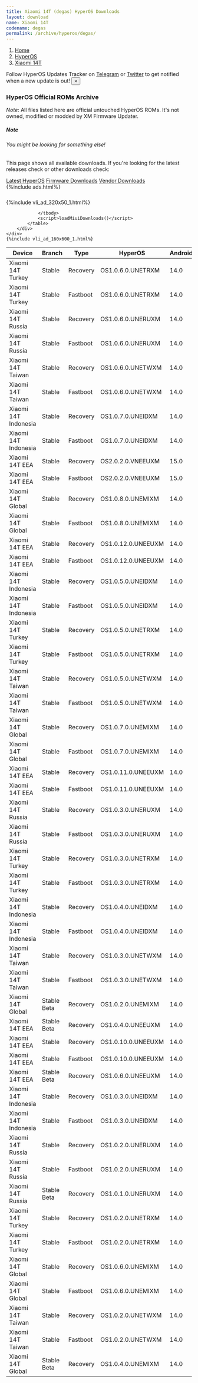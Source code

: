 ```yaml
---
title: Xiaomi 14T (degas) HyperOS Downloads
layout: download
name: Xiaomi 14T
codename: degas
permalink: /archive/hyperos/degas/
---
```

<nav aria-label="breadcrumb">
    <ol class="breadcrumb">
        <li class="breadcrumb-item"><a href="/">Home</a></li>
        <li class="breadcrumb-item"><a href="/hyperos/">HyperOS</a></li>
        <li class="breadcrumb-item active" aria-current="page"><a href="/hyperos/degas/">Xiaomi 14T</a></li>
    </ol>
</nav>
<div class="alert alert-primary alert-dismissible fade show" role="alert">
    Follow HyperOS Updates Tracker on <a href="https://t.me/MIUIUpdatesTracker" class="alert-link">Telegram</a>
     or <a href="https://twitter.com/MiFwUpdater" class="alert-link">Twitter</a> to get notified when a new update is out!
    <button type="button" class="close" data-dismiss="alert" aria-label="Close">
        <span aria-hidden="true">&times;</span>
    </button>
</div>

### HyperOS Official ROMs Archive
*Note*: All files listed here are official untouched HyperOS ROMs. It's not owned, modified or modded by XM Firmware Updater.
<div class="card">
  <div class="card-body">
    <h5 class="card-title">Note</h5>
    <h6 class="card-subtitle mb-2 text-muted">You might be looking for something else!</h6>
    <p class="card-text">This page shows all available downloads.
     If you're looking for the latest releases check or other downloads check:</p>
    <a href="/hyperos/degas/" class="card-link">Latest HyperOS</a>
    <a href="/firmware/degas/" class="card-link">Firmware Downloads</a>
    <a href="/vendor/degas/" class="card-link">Vendor Downloads</a>
  </div>
</div>
{%include ads.html%}
<div class="row justify-content-center">
    <div class="col-10">
        <div class="table-responsive-md" style="margin-top: 25px;">
            {%include vli_ad_320x50_1.html%}
            <table id="miui" class="display dt-responsive nowrap compact table table-striped table-hover table-sm">
                <thead class="thead-dark">
                    <tr>
                        <th data-ref="device">Device</th>
                        <th data-ref="branch">Branch</th>
                        <th data-ref="type">Type</th>
                        <th data-ref="miui">HyperOS</th>
                        <th data-ref="android">Android</th>
                        <th data-ref="size">Size</th>
                        <th data-ref="size">Date</th>
                        <th data-ref="link">Link</th>
                    </tr>
                </thead>
                <tbody>
                <tr><td>Xiaomi 14T Turkey</td><td>Stable</td><td>Recovery</td><td>OS1.0.6.0.UNETRXM</td><td>14.0</td><td>5.8 GB</td><td>2024-12-12</td><td><a href="/hyperos/degas/stable/OS1.0.6.0.UNETRXM/">Download</a></td></tr>
<tr><td>Xiaomi 14T Turkey</td><td>Stable</td><td>Fastboot</td><td>OS1.0.6.0.UNETRXM</td><td>14.0</td><td>7.0 GB</td><td>2024-11-25</td><td><a href="/hyperos/degas/stable/OS1.0.6.0.UNETRXM/">Download</a></td></tr>
<tr><td>Xiaomi 14T Russia</td><td>Stable</td><td>Recovery</td><td>OS1.0.6.0.UNERUXM</td><td>14.0</td><td>5.7 GB</td><td>2024-12-11</td><td><a href="/hyperos/degas/stable/OS1.0.6.0.UNERUXM/">Download</a></td></tr>
<tr><td>Xiaomi 14T Russia</td><td>Stable</td><td>Fastboot</td><td>OS1.0.6.0.UNERUXM</td><td>14.0</td><td>7.5 GB</td><td>2024-11-25</td><td><a href="/hyperos/degas/stable/OS1.0.6.0.UNERUXM/">Download</a></td></tr>
<tr><td>Xiaomi 14T Taiwan</td><td>Stable</td><td>Recovery</td><td>OS1.0.6.0.UNETWXM</td><td>14.0</td><td>5.7 GB</td><td>2024-12-11</td><td><a href="/hyperos/degas/stable/OS1.0.6.0.UNETWXM/">Download</a></td></tr>
<tr><td>Xiaomi 14T Taiwan</td><td>Stable</td><td>Fastboot</td><td>OS1.0.6.0.UNETWXM</td><td>14.0</td><td>6.8 GB</td><td>2024-11-25</td><td><a href="/hyperos/degas/stable/OS1.0.6.0.UNETWXM/">Download</a></td></tr>
<tr><td>Xiaomi 14T Indonesia</td><td>Stable</td><td>Recovery</td><td>OS1.0.7.0.UNEIDXM</td><td>14.0</td><td>5.8 GB</td><td>2024-12-05</td><td><a href="/hyperos/degas/stable/OS1.0.7.0.UNEIDXM/">Download</a></td></tr>
<tr><td>Xiaomi 14T Indonesia</td><td>Stable</td><td>Fastboot</td><td>OS1.0.7.0.UNEIDXM</td><td>14.0</td><td>7.2 GB</td><td>2024-11-25</td><td><a href="/hyperos/degas/stable/OS1.0.7.0.UNEIDXM/">Download</a></td></tr>
<tr><td>Xiaomi 14T EEA</td><td>Stable</td><td>Recovery</td><td>OS2.0.2.0.VNEEUXM</td><td>15.0</td><td>6.2 GB</td><td>2024-11-30</td><td><a href="/hyperos/degas/stable/OS2.0.2.0.VNEEUXM/">Download</a></td></tr>
<tr><td>Xiaomi 14T EEA</td><td>Stable</td><td>Fastboot</td><td>OS2.0.2.0.VNEEUXM</td><td>15.0</td><td>7.8 GB</td><td>2024-11-27</td><td><a href="/hyperos/degas/stable/OS2.0.2.0.VNEEUXM/">Download</a></td></tr>
<tr><td>Xiaomi 14T Global</td><td>Stable</td><td>Recovery</td><td>OS1.0.8.0.UNEMIXM</td><td>14.0</td><td>5.8 GB</td><td>2024-11-27</td><td><a href="/hyperos/degas/stable/OS1.0.8.0.UNEMIXM/">Download</a></td></tr>
<tr><td>Xiaomi 14T Global</td><td>Stable</td><td>Fastboot</td><td>OS1.0.8.0.UNEMIXM</td><td>14.0</td><td>7.9 GB</td><td>2024-11-15</td><td><a href="/hyperos/degas/stable/OS1.0.8.0.UNEMIXM/">Download</a></td></tr>
<tr><td>Xiaomi 14T EEA</td><td>Stable</td><td>Recovery</td><td>OS1.0.12.0.UNEEUXM</td><td>14.0</td><td>5.9 GB</td><td>2024-11-25</td><td><a href="/hyperos/degas/stable/OS1.0.12.0.UNEEUXM/">Download</a></td></tr>
<tr><td>Xiaomi 14T EEA</td><td>Stable</td><td>Fastboot</td><td>OS1.0.12.0.UNEEUXM</td><td>14.0</td><td>7.5 GB</td><td>2024-11-15</td><td><a href="/hyperos/degas/stable/OS1.0.12.0.UNEEUXM/">Download</a></td></tr>
<tr><td>Xiaomi 14T Indonesia</td><td>Stable</td><td>Recovery</td><td>OS1.0.5.0.UNEIDXM</td><td>14.0</td><td>5.8 GB</td><td>2024-11-06</td><td><a href="/hyperos/degas/stable/OS1.0.5.0.UNEIDXM/">Download</a></td></tr>
<tr><td>Xiaomi 14T Indonesia</td><td>Stable</td><td>Fastboot</td><td>OS1.0.5.0.UNEIDXM</td><td>14.0</td><td>7.3 GB</td><td>2024-10-25</td><td><a href="/hyperos/degas/stable/OS1.0.5.0.UNEIDXM/">Download</a></td></tr>
<tr><td>Xiaomi 14T Turkey</td><td>Stable</td><td>Recovery</td><td>OS1.0.5.0.UNETRXM</td><td>14.0</td><td>5.8 GB</td><td>2024-11-06</td><td><a href="/hyperos/degas/stable/OS1.0.5.0.UNETRXM/">Download</a></td></tr>
<tr><td>Xiaomi 14T Turkey</td><td>Stable</td><td>Fastboot</td><td>OS1.0.5.0.UNETRXM</td><td>14.0</td><td>7.2 GB</td><td>2024-10-31</td><td><a href="/hyperos/degas/stable/OS1.0.5.0.UNETRXM/">Download</a></td></tr>
<tr><td>Xiaomi 14T Taiwan</td><td>Stable</td><td>Recovery</td><td>OS1.0.5.0.UNETWXM</td><td>14.0</td><td>5.7 GB</td><td>2024-11-06</td><td><a href="/hyperos/degas/stable/OS1.0.5.0.UNETWXM/">Download</a></td></tr>
<tr><td>Xiaomi 14T Taiwan</td><td>Stable</td><td>Fastboot</td><td>OS1.0.5.0.UNETWXM</td><td>14.0</td><td>6.9 GB</td><td>2024-10-31</td><td><a href="/hyperos/degas/stable/OS1.0.5.0.UNETWXM/">Download</a></td></tr>
<tr><td>Xiaomi 14T Global</td><td>Stable</td><td>Recovery</td><td>OS1.0.7.0.UNEMIXM</td><td>14.0</td><td>5.8 GB</td><td>2024-10-31</td><td><a href="/hyperos/degas/stable/OS1.0.7.0.UNEMIXM/">Download</a></td></tr>
<tr><td>Xiaomi 14T Global</td><td>Stable</td><td>Fastboot</td><td>OS1.0.7.0.UNEMIXM</td><td>14.0</td><td>8.2 GB</td><td>2024-10-18</td><td><a href="/hyperos/degas/stable/OS1.0.7.0.UNEMIXM/">Download</a></td></tr>
<tr><td>Xiaomi 14T EEA</td><td>Stable</td><td>Recovery</td><td>OS1.0.11.0.UNEEUXM</td><td>14.0</td><td>5.9 GB</td><td>2024-10-26</td><td><a href="/hyperos/degas/stable/OS1.0.11.0.UNEEUXM/">Download</a></td></tr>
<tr><td>Xiaomi 14T EEA</td><td>Stable</td><td>Fastboot</td><td>OS1.0.11.0.UNEEUXM</td><td>14.0</td><td>7.7 GB</td><td>2024-10-18</td><td><a href="/hyperos/degas/stable/OS1.0.11.0.UNEEUXM/">Download</a></td></tr>
<tr><td>Xiaomi 14T Russia</td><td>Stable</td><td>Recovery</td><td>OS1.0.3.0.UNERUXM</td><td>14.0</td><td>5.7 GB</td><td>2024-10-08</td><td><a href="/hyperos/degas/stable/OS1.0.3.0.UNERUXM/">Download</a></td></tr>
<tr><td>Xiaomi 14T Russia</td><td>Stable</td><td>Fastboot</td><td>OS1.0.3.0.UNERUXM</td><td>14.0</td><td>7.7 GB</td><td>2024-09-20</td><td><a href="/hyperos/degas/stable/OS1.0.3.0.UNERUXM/">Download</a></td></tr>
<tr><td>Xiaomi 14T Turkey</td><td>Stable</td><td>Recovery</td><td>OS1.0.3.0.UNETRXM</td><td>14.0</td><td>5.8 GB</td><td>2024-10-08</td><td><a href="/hyperos/degas/stable/OS1.0.3.0.UNETRXM/">Download</a></td></tr>
<tr><td>Xiaomi 14T Turkey</td><td>Stable</td><td>Fastboot</td><td>OS1.0.3.0.UNETRXM</td><td>14.0</td><td>7.1 GB</td><td>2024-09-20</td><td><a href="/hyperos/degas/stable/OS1.0.3.0.UNETRXM/">Download</a></td></tr>
<tr><td>Xiaomi 14T Indonesia</td><td>Stable</td><td>Recovery</td><td>OS1.0.4.0.UNEIDXM</td><td>14.0</td><td>5.8 GB</td><td>2024-09-30</td><td><a href="/hyperos/degas/stable/OS1.0.4.0.UNEIDXM/">Download</a></td></tr>
<tr><td>Xiaomi 14T Indonesia</td><td>Stable</td><td>Fastboot</td><td>OS1.0.4.0.UNEIDXM</td><td>14.0</td><td>7.3 GB</td><td>2024-09-20</td><td><a href="/hyperos/degas/stable/OS1.0.4.0.UNEIDXM/">Download</a></td></tr>
<tr><td>Xiaomi 14T Taiwan</td><td>Stable</td><td>Recovery</td><td>OS1.0.3.0.UNETWXM</td><td>14.0</td><td>5.7 GB</td><td>2024-09-30</td><td><a href="/hyperos/degas/stable/OS1.0.3.0.UNETWXM/">Download</a></td></tr>
<tr><td>Xiaomi 14T Taiwan</td><td>Stable</td><td>Fastboot</td><td>OS1.0.3.0.UNETWXM</td><td>14.0</td><td>6.9 GB</td><td>2024-09-20</td><td><a href="/hyperos/degas/stable/OS1.0.3.0.UNETWXM/">Download</a></td></tr>
<tr><td>Xiaomi 14T Global</td><td>Stable Beta</td><td>Recovery</td><td>OS1.0.2.0.UNEMIXM</td><td>14.0</td><td>5.7 GB</td><td>2024-09-26</td><td><a href="/hyperos/degas/stable beta/OS1.0.2.0.UNEMIXM/">Download</a></td></tr>
<tr><td>Xiaomi 14T EEA</td><td>Stable Beta</td><td>Recovery</td><td>OS1.0.4.0.UNEEUXM</td><td>14.0</td><td>5.8 GB</td><td>2024-09-26</td><td><a href="/hyperos/degas/stable beta/OS1.0.4.0.UNEEUXM/">Download</a></td></tr>
<tr><td>Xiaomi 14T EEA</td><td>Stable</td><td>Recovery</td><td>OS1.0.10.0.UNEEUXM</td><td>14.0</td><td>5.9 GB</td><td>2024-09-26</td><td><a href="/hyperos/degas/stable/OS1.0.10.0.UNEEUXM/">Download</a></td></tr>
<tr><td>Xiaomi 14T EEA</td><td>Stable</td><td>Fastboot</td><td>OS1.0.10.0.UNEEUXM</td><td>14.0</td><td>7.6 GB</td><td>2024-09-10</td><td><a href="/hyperos/degas/stable/OS1.0.10.0.UNEEUXM/">Download</a></td></tr>
<tr><td>Xiaomi 14T EEA</td><td>Stable Beta</td><td>Recovery</td><td>OS1.0.6.0.UNEEUXM</td><td>14.0</td><td>5.8 GB</td><td>2024-09-26</td><td><a href="/hyperos/degas/stable beta/OS1.0.6.0.UNEEUXM/">Download</a></td></tr>
<tr><td>Xiaomi 14T Indonesia</td><td>Stable</td><td>Recovery</td><td>OS1.0.3.0.UNEIDXM</td><td>14.0</td><td>5.7 GB</td><td>2024-09-26</td><td><a href="/hyperos/degas/stable/OS1.0.3.0.UNEIDXM/">Download</a></td></tr>
<tr><td>Xiaomi 14T Indonesia</td><td>Stable</td><td>Fastboot</td><td>OS1.0.3.0.UNEIDXM</td><td>14.0</td><td>7.1 GB</td><td>2024-08-01</td><td><a href="/hyperos/degas/stable/OS1.0.3.0.UNEIDXM/">Download</a></td></tr>
<tr><td>Xiaomi 14T Russia</td><td>Stable</td><td>Recovery</td><td>OS1.0.2.0.UNERUXM</td><td>14.0</td><td>5.6 GB</td><td>2024-09-26</td><td><a href="/hyperos/degas/stable/OS1.0.2.0.UNERUXM/">Download</a></td></tr>
<tr><td>Xiaomi 14T Russia</td><td>Stable</td><td>Fastboot</td><td>OS1.0.2.0.UNERUXM</td><td>14.0</td><td>7.6 GB</td><td>2024-08-14</td><td><a href="/hyperos/degas/stable/OS1.0.2.0.UNERUXM/">Download</a></td></tr>
<tr><td>Xiaomi 14T Russia</td><td>Stable Beta</td><td>Recovery</td><td>OS1.0.1.0.UNERUXM</td><td>14.0</td><td>5.6 GB</td><td>2024-09-26</td><td><a href="/hyperos/degas/stable beta/OS1.0.1.0.UNERUXM/">Download</a></td></tr>
<tr><td>Xiaomi 14T Turkey</td><td>Stable</td><td>Recovery</td><td>OS1.0.2.0.UNETRXM</td><td>14.0</td><td>5.7 GB</td><td>2024-09-26</td><td><a href="/hyperos/degas/stable/OS1.0.2.0.UNETRXM/">Download</a></td></tr>
<tr><td>Xiaomi 14T Turkey</td><td>Stable</td><td>Fastboot</td><td>OS1.0.2.0.UNETRXM</td><td>14.0</td><td>7.0 GB</td><td>2024-08-20</td><td><a href="/hyperos/degas/stable/OS1.0.2.0.UNETRXM/">Download</a></td></tr>
<tr><td>Xiaomi 14T Global</td><td>Stable</td><td>Recovery</td><td>OS1.0.6.0.UNEMIXM</td><td>14.0</td><td>5.8 GB</td><td>2024-09-26</td><td><a href="/hyperos/degas/stable/OS1.0.6.0.UNEMIXM/">Download</a></td></tr>
<tr><td>Xiaomi 14T Global</td><td>Stable</td><td>Fastboot</td><td>OS1.0.6.0.UNEMIXM</td><td>14.0</td><td>8.2 GB</td><td>2024-09-12</td><td><a href="/hyperos/degas/stable/OS1.0.6.0.UNEMIXM/">Download</a></td></tr>
<tr><td>Xiaomi 14T Taiwan</td><td>Stable</td><td>Recovery</td><td>OS1.0.2.0.UNETWXM</td><td>14.0</td><td>5.6 GB</td><td>2024-09-26</td><td><a href="/hyperos/degas/stable/OS1.0.2.0.UNETWXM/">Download</a></td></tr>
<tr><td>Xiaomi 14T Taiwan</td><td>Stable</td><td>Fastboot</td><td>OS1.0.2.0.UNETWXM</td><td>14.0</td><td>6.7 GB</td><td>2024-07-31</td><td><a href="/hyperos/degas/stable/OS1.0.2.0.UNETWXM/">Download</a></td></tr>
<tr><td>Xiaomi 14T Global</td><td>Stable Beta</td><td>Recovery</td><td>OS1.0.4.0.UNEMIXM</td><td>14.0</td><td>5.7 GB</td><td>None</td><td><a href="/hyperos/degas/stable beta/OS1.0.4.0.UNEMIXM/">Download</a></td></tr>

                </tbody>
                <script>loadMiuiDownloads()</script>
            </table>
        </div>
    </div>
    {%include vli_ad_160x600_1.html%}
</div>
